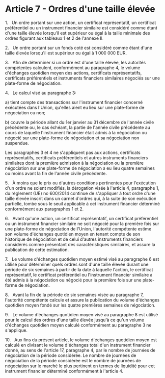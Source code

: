 # Article 7 - Ordres d'une taille élevée


1.   Un ordre portant sur une action, un certificat représentatif, un certificat préférentiel ou un instrument financier similaire est considéré comme étant d'une taille élevée lorsqu'il est supérieur ou égal à la taille minimale des ordres figurant aux tableaux 1 et 2 de l'annexe II.

2.   Un ordre portant sur un fonds coté est considéré comme étant d'une taille élevée lorsqu'il est supérieur ou égal à 1 000 000 EUR.

3.   Afin de déterminer si un ordre est d'une taille élevée, les autorités compétentes calculent, conformément au paragraphe 4, le volume d'échanges quotidien moyen des actions, certificats représentatifs, certificats préférentiels et instruments financiers similaires négociés sur une plate-forme de négociation.

4.   Le calcul visé au paragraphe 3:

a) tient compte des transactions sur l'instrument financier concerné exécutées dans l'Union, qu'elles aient eu lieu sur une plate-forme de négociation ou non;

b) couvre la période allant du 1er janvier au 31 décembre de l'année civile précédente ou, le cas échéant, la partie de l'année civile précédente au cours de laquelle l'instrument financier était admis à la négociation ou négocié sur une plate-forme de négociation et sa négociation non suspendue.

Les paragraphes 3 et 4 ne s'appliquent pas aux actions, certificats représentatifs, certificats préférentiels et autres instruments financiers similaires dont la première admission à la négociation ou la première négociation sur une plate-forme de négociation a eu lieu quatre semaines ou moins avant la fin de l'année civile précédente.

5.   À moins que le prix ou d'autres conditions pertinentes pour l'exécution d'un ordre ne soient modifiés, la dérogation visée à l'article 4, paragraphe 1, du règlement (UE) no 600/2014 continue de s'appliquer à tout ordre d'une taille élevée inscrit dans un carnet d'ordres qui, à la suite de son exécution partielle, tombe sous le seuil applicable à cet instrument financier déterminé conformément aux paragraphes 1 et 2.

6.   Avant qu'une action, un certificat représentatif, un certificat préférentiel ou un instrument financier similaire ne soit négocié pour la première fois sur une plate-forme de négociation de l'Union, l'autorité compétente estime son volume d'échanges quotidien moyen en tenant compte de son historique de négociation et de celui d'autres instruments financiers considérés comme présentant des caractéristiques similaires, et assure la publication de cette estimation.

7.   Le volume d'échanges quotidien moyen estimé visé au paragraphe 6 est utilisé pour déterminer quels ordres sont d'une taille élevée durant une période de six semaines à partir de la date à laquelle l'action, le certificat représentatif, le certificat préférentiel ou l'instrument financier similaire a été admis à la négociation ou négocié pour la première fois sur une plate-forme de négociation.

8.   Avant la fin de la période de six semaines visée au paragraphe 7, l'autorité compétente calcule et assure la publication du volume d'échanges quotidien moyen fondé sur les quatre premières semaines de négociation.

9.   Le volume d'échanges quotidien moyen visé au paragraphe 8 est utilisé pour le calcul des ordres d'une taille élevée jusqu'à ce qu'un volume d'échanges quotidien moyen calculé conformément au paragraphe 3 ne s'applique.

10.   Aux fins du présent article, le volume d'échanges quotidien moyen est calculé en divisant le volume d'échanges total d'un instrument financier donné, au sens de l'article 17, paragraphe 4, par le nombre de journées de négociation de la période considérée. Le nombre de journées de négociation de la période considérée est le nombre de journées de négociation sur le marché le plus pertinent en termes de liquidité pour cet instrument financier déterminé conformément à l'article 4.
